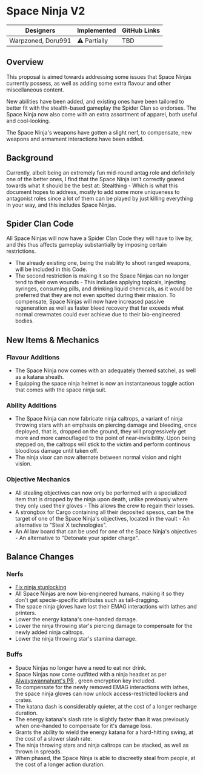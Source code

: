 # Space Ninja V2

| Designers | Implemented | GitHub Links |
|---|---|---|
| Warpzoned, Doru991 | :warning: Partially | TBD |

## Overview

This proposal is aimed towards addressing some issues that Space Ninjas currently possess, as well as adding some extra flavour and other miscellaneous content.</p>
<p>New abilities have been added, and existing ones have been tailored to better fit with the stealth-based gameplay the Spider Clan so endorses. The Space Ninja now also come with an extra assortment of apparel, both useful and cool-looking.</p>
<p>The Space Ninja's weapons have gotten a slight nerf, to compensate, new weapons and armament interactions have been added.

## Background

Currently, albeit being an extremely fun mid-round antag role and definitely one of the better ones, I find that the Space Ninja isn't correctly geared towards what it should be the best at: Stealthing - Which is what this document hopes to address, mostly to add some more uniqueness to antagonist roles since a lot of them can be played by just killing everything in your way, and this includes Space Ninjas.

## Spider Clan Code

All Space Ninjas will now have a Spider Clan Code they will have to live by, and this thus affects gameplay substantially by imposing certain restrictions.
- The already existing one, being the inability to shoot ranged weapons, will be included in this Code.
- The second restriction is making it so the Space Ninjas can no longer tend to their own wounds - This includes applying topicals, injecting syringes, consuming pills, and drinking liquid chemicals, as it would be preferred that they are not even spotted during their mission. To compensate, Space Ninjas will now have increased passive regeneration as well as faster bleed recovery that far exceeds what normal crewmates could ever achieve due to their bio-engineered bodies.

## New Items & Mechanics

### Flavour Additions

- The Space Ninja now comes with an adequately themed satchel, as well as a katana sheath.
- Equipping the space ninja helmet is now an instantaneous toggle action that comes with the space ninja suit.

### Ability Additions
- The Space Ninja can now fabricate ninja caltrops, a variant of ninja throwing stars with an emphasis on piercing damage and bleeding, once deployed, that is, dropped on the ground, they will progressively get more and more camouflaged to the point of near-invisibility. Upon being stepped on, the caltrops will stick to the victim and perform continous bloodloss damage until taken off.
- The ninja visor can now alternate between normal vision and night vision.

### Objective Mechanics

- All stealing objectives can now only be performed with a specialized item that is dropped by the ninja upon death, unlike previously where they only used their gloves - This allows the crew to regain their losses.
- A strongbox for Cargo containing all their deposited spesos, can be the target of one of the Space Ninja's objectives, located in the vault - An alternative to "Steal X technologies".
- An AI law board that can be used for one of the Space Ninja's objectives - An alternative to "Detonate your spider charge".

## Balance Changes

### Nerfs
- [Fix ninja stunlocking](https://github.com/space-wizards/space-station-14/pull/33244)
- All Space Ninjas are now bio-engineered humans, making it so they don't get specie-specific attributes such as tail-dragging.
- The space ninja gloves have lost their EMAG interactions with lathes and printers.
- Lower the energy katana's one-handed damage.
- Lower the ninja throwing star's piercing damage to compensate for the newly added ninja caltrops.
- Lower the ninja throwing star's stamina damage.

### Buffs
- Space Ninjas no longer have a need to eat nor drink.
- Space Ninjas now come outfitted with a ninja headset as per [Alwayswannahunt's PR](https://github.com/space-wizards/space-station-14/pull/32841) , green encryption key included.
- To compensate for the newly removed EMAG interactions with lathes, the space ninja gloves can now unlock access-restricted lockers and crates.
- The katana dash is considerably quieter, at the cost of a longer recharge duration.
- The energy katana's slash rate is slightly faster than it was previously when one-handed to compensate for it's damage loss.
- Grants the ability to wield the energy katana for a hard-hitting swing, at the cost of a slower slash rate.
- The ninja throwing stars and ninja caltrops can be stacked, as well as thrown in spreads.
- When phased, the Space Ninja is able to discreetly steal from people, at the cost of a longer action duration.
